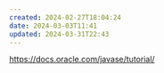 ```yaml
---
created: 2024-02-27T18:04:24
date: 2024-03-03T11:41
updated: 2024-03-31T22:43
---
```

https://docs.oracle.com/javase/tutorial/